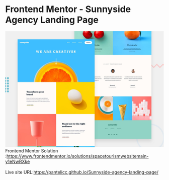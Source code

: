 # Frontend Mentor - Sunnyside Agency Landing Page
![Design preview for the Sunnyside Agency Landing Page coding challenge](./images/desktop-preview.jpg)</br>
Frontend Mentor Solution :https://www.frontendmentor.io/solutions/spacetourismwebsitemain-y1eNwRXke</br></br>
Live site URL:https://pantelicc.github.io/Sunnyside-agency-landing-page/
